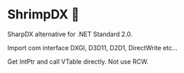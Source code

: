 # ShrimpDX 🦐

SharpDX alternative for .NET Standard 2.0.

Import com interface DXGI, D3D11, D2D1, DirectWrite etc...

Get IntPtr and call VTable directly.
Not use RCW.
